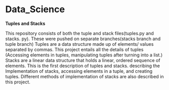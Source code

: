 
# Data_Science
   **Tuples and Stacks**
   
   This repository consists of both the tuple and stack files(tuples.py and stacks. py). These were pushed on separate branches(stacks branch and tuple branch)
Tuples are a data structure made up of elements/ values separated by commas. This project entails all the details of tuples
(Accessing elements in tuples, manipulating tuples after turning into a list.)
Stacks are a linear data structure that holds a linear, ordered sequence of elements.
This is the first description of tuples and stacks. describing the Implementation of stacks, accessing elements in a tuple,
and creating tuples. Different methods of implementation of stacks are also described in this project.

